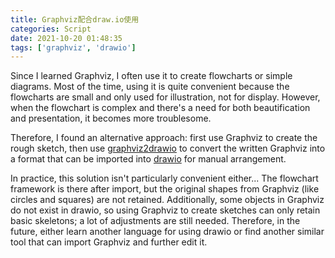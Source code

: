 ```yaml
---
title: Graphviz配合draw.io使用
categories: Script
date: 2021-10-20 01:48:35
tags: ['graphviz', 'drawio']
---
```


Since I learned Graphviz, I often use it to create flowcharts or simple diagrams. Most of the time, using it is quite convenient because the flowcharts are small and only used for illustration, not for display. However, when the flowchart is complex and there's a need for both beautification and presentation, it becomes more troublesome.

Therefore, I found an alternative approach: first use Graphviz to create the rough sketch, then use [graphviz2drawio](https://github.com/hbmartin/graphviz2drawio) to convert the written Graphviz into a format that can be imported into [drawio](https://github.com/jgraph/drawio) for manual arrangement.

In practice, this solution isn't particularly convenient either... The flowchart framework is there after import, but the original shapes from Graphviz (like circles and squares) are not retained. Additionally, some objects in Graphviz do not exist in drawio, so using Graphviz to create sketches can only retain basic skeletons; a lot of adjustments are still needed. Therefore, in the future, either learn another language for using drawio or find another similar tool that can import Graphviz and further edit it.
